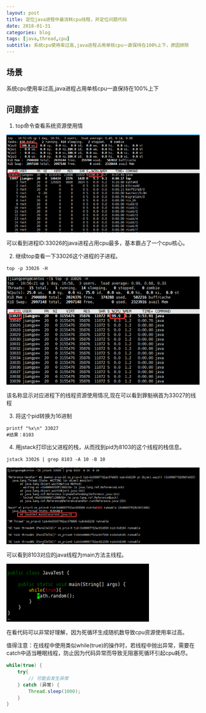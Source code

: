 ```yaml
---
layout: post
title: 定位java进程中最消耗cpu线程，并定位问题代码
date: 2018-01-31
categories: blog
tags: [java,thread,cpu]
subtitle: 系统cpu使用率过高,java进程占用单核cpu一直保持在100%上下，原因排除
---
```


## 场景 ##
系统cpu使用率过高,java进程占用单核cpu一直保持在100%上下

## 问题排查 ##
  1. top命令查看系统资源使用情

![](/attach/20180131001.png)

  可以看到进程ID:33026的java进程占用cpu最多，基本霸占了一个cpu核心。

  2. 继续top查看一下33026这个进程的子进程。

```shell
top -p 33026 -H  
```
![](/attach/20180131002.png)

  该名称显示对应进程下的线程资源使用情况,现在可以看到罪魁祸首为33027的线程

  3. 将这个pid转换为16进制

```shell
printf "%x\n" 33027
#结果：8103
```
  4. 用jstack打印出父进程的栈，从而找到pid为8103的这个线程的栈信息。

```shell
jstack 33026 | grep 8103 -A 10 -B 10
```
![](/attach/20180131003.png)

  可以看到8103对应的java线程为main方法主线程。

![](/attach/20180131004.png)

  在看代码可以非常好理解，因为死循环生成随机数导致cpu资源使用率过高。

  值得注意：在线程中使用类似while(true)的操作时，若线程中抛出异常，需要在catch中适当睡眠线程，防止因为代码异常而导致无阻塞死循环引起cpu耗尽。

```java
while(true) {
	try{
		// 可能会发生异常
	} catch (异常) {
	    Thread.sleep(1000);
	}
}
```